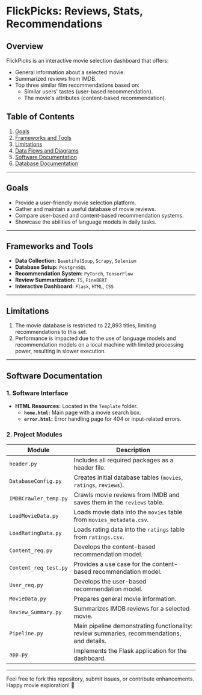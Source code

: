 # FlickPicks: Reviews, Stats, Recommendations

## Overview
FlickPicks is an interactive movie selection dashboard that offers:
- General information about a selected movie.
- Summarized reviews from IMDB.
- Top three similar film recommendations based on:
  - Similar users' tastes (user-based recommendation).
  - The movie's attributes (content-based recommendation).

## Table of Contents
1. [Goals](#goals)
2. [Frameworks and Tools](#frameworks-and-tools)
3. [Limitations](#limitations)
4. [Data Flows and Diagrams](#data-flows-and-diagrams)
5. [Software Documentation](#software-documentation)
6. [Database Documentation](#database-documentation)

---

## Goals
- Provide a user-friendly movie selection platform.
- Gather and maintain a useful database of movie reviews.
- Compare user-based and content-based recommendation systems.
- Showcase the abilities of language models in daily tasks.

---

## Frameworks and Tools
- **Data Collection:** `BeautifulSoup`, `Scrapy`, `Selenium`
- **Database Setup:** `PostgreSQL`
- **Recommendation System:** `PyTorch`, `TensorFlow`
- **Review Summarization:** `T5`, `FineBERT`
- **Interactive Dashboard:** `Flask`, `HTML`, `CSS`

---

## Limitations
1. The movie database is restricted to 22,893 titles, limiting recommendations to this set.
2. Performance is impacted due to the use of language models and recommendation models on a local machine with limited processing power, resulting in slower execution.

---

## Software Documentation

### 1. Software Interface
- **HTML Resources:** Located in the `Template` folder.
  - **`home.html`:** Main page with a movie search box.
  - **`error.html`:** Error handling page for 404 or input-related errors.

### 2. Project Modules
| Module               | Description                                                                                 |
|----------------------|---------------------------------------------------------------------------------------------|
| `header.py`          | Includes all required packages as a header file.                                           |
| `DatabaseConfig.py`  | Creates initial database tables (`movies`, `ratings`, `reviews`).                          |
| `IMDBCrawler_temp.py`| Crawls movie reviews from IMDB and saves them in the `reviews` table.                       |
| `LoadMovieData.py`   | Loads movie data into the `movies` table from `movies_metadata.csv`.                        |
| `LoadRatingData.py`  | Loads rating data into the `ratings` table from `ratings.csv`.                              |
| `Content_req.py`     | Develops the content-based recommendation model.                                            |
| `Content_req_test.py`| Provides a use case for the content-based recommendation model.                             |
| `User_req.py`        | Develops the user-based recommendation model.                                               |
| `MovieData.py`       | Prepares general movie information.                                                        |
| `Review_Summary.py`  | Summarizes IMDB reviews for a selected movie.                                               |
| `Pipeline.py`        | Main pipeline demonstrating functionality: review summaries, recommendations, and details.  |
| `app.py`             | Implements the Flask application for the dashboard.                                         |


---

Feel free to fork this repository, submit issues, or contribute enhancements. Happy movie exploration! 🎥
